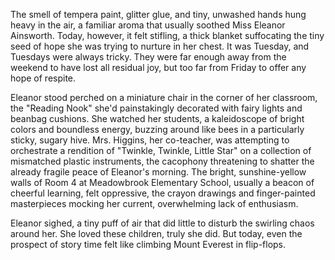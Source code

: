 The smell of tempera paint, glitter glue, and tiny, unwashed hands hung heavy in the air, a familiar aroma that usually soothed Miss Eleanor Ainsworth. Today, however, it felt stifling, a thick blanket suffocating the tiny seed of hope she was trying to nurture in her chest. It was Tuesday, and Tuesdays were always tricky. They were far enough away from the weekend to have lost all residual joy, but too far from Friday to offer any hope of respite.

Eleanor stood perched on a miniature chair in the corner of her classroom, the "Reading Nook" she'd painstakingly decorated with fairy lights and beanbag cushions. She watched her students, a kaleidoscope of bright colors and boundless energy, buzzing around like bees in a particularly sticky, sugary hive. Mrs. Higgins, her co-teacher, was attempting to orchestrate a rendition of "Twinkle, Twinkle, Little Star" on a collection of mismatched plastic instruments, the cacophony threatening to shatter the already fragile peace of Eleanor's morning. The bright, sunshine-yellow walls of Room 4 at Meadowbrook Elementary School, usually a beacon of cheerful learning, felt oppressive, the crayon drawings and finger-painted masterpieces mocking her current, overwhelming lack of enthusiasm.

Eleanor sighed, a tiny puff of air that did little to disturb the swirling chaos around her. She loved these children, truly she did. But today, even the prospect of story time felt like climbing Mount Everest in flip-flops.

